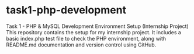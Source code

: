 # task1-php-development
Task 1 - PHP &amp; MySQL Development Environment Setup (Internship Project)  This repository contains the setup for my internship project.  It includes a basic index.php test file to check the PHP environment,  along with README.md documentation and version control using GitHub.
